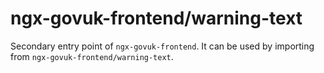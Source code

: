 # ngx-govuk-frontend/warning-text

Secondary entry point of `ngx-govuk-frontend`. It can be used by importing from `ngx-govuk-frontend/warning-text`.
